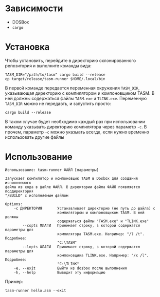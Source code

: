 # Зависимости
- DOSBox
- `cargo`

# Установка

Чтобы установить, перейдите в директорию склонированного репозитория и выполните команды вида:

```
TASM_DIR="/path/to/tasm" cargo build --release
cp target/release/tasm-runner $HOME/.local/bin
```

В первой команде передается переменная окружения `TASM_DIR`, указывающая директорию с компилятором и компоновщиком TASM. В ней должны содержаться файлы `TASM.exe` и `TLINK.exe`. Переменную `TASM_DIR` можно не передавть, и запустить просто:

```
cargo build --release
```

В таком случае будет необходимо каждый раз при использовании команду указывать директорию компилятора через параметр `-c`. В прочем, параметр `-c` можно указыать всегда, если нужно временно использовать другие файлы

# Использование

```
Использование: tasm-runner ФАЙЛ [параметры]

Запускает компилятор и компоновщик TASM в Dosbox для создания исполняемого
файла из кода в файле ФАЙЛ. В директории файла ФАЙЛ появляется поддиректория
"/BUILD" с исполняемым файлом

Options:
    -c ДИРЕКТОРИЯ       Устанавливает директорию (не путь до файла) с
                        компилятором и компоновщиком TASM. В ней должны
                        содержаться файлы "TASM.exe" и "TLINK.exe"
        --copts ФЛАГИ   Принимает строку, в которой содержатся параметры для
                        компилятора TASM.exe. Например: "/l /t". Подробнее:
                        "C:\TASM"
        --lopts ФЛАГИ   Принимает строку, в которой содержатся параметры для
                        компоновщика TLINK.exe. Например: "/x /l". Подробнее:
                        "C:\TLINK"
    -e, --exit          Выйти из dosbox после выполнения
    -h, --help          Выводит эту информацию
```

Пример:

```
tasm-runner hello.asm --exit
```
    